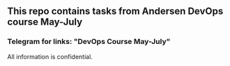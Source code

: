 ## This repo contains tasks from Andersen DevOps course May-July

### Telegram for links: "DevOps Course May-July"

All information is confidential.
